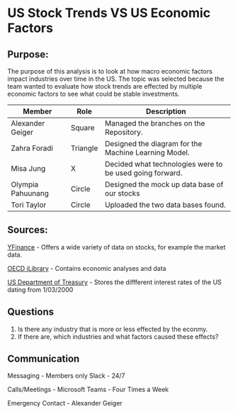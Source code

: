 # US Stock Trends VS US Economic Factors

## Purpose: 
The purpose of this analysis is to look at how macro economic factors impact industries over time in the US. The topic was selected because the team wanted to evaluate how stock trends are effected by multiple economic factors to see what could be stable investments.  

Member | Role| Description |
------|------|-----------|
Alexander Geiger| Square | Managed the branches on the Repository. |
Zahra Foradi| Triangle | Designed the diagram for the Machine Learning Model. |
Misa Jung| X | Decided what technologies were to be used going forward.
Olympia Pahuunang| Circle | Designed the mock up data base of our stocks |
Tori Taylor | Circle | Uploaded the two data bases found.|

## Sources:
[YFinance](./https://pypi.org/project/yfinance/) - Offers a wide variety of data on stocks, for example the market data.

[OECD iLibrary](./https://www.oecd-ilibrary.org/sites/67e0d99f-en/index.html?itemId=/content/component/67e0d99f-en) - Contains economic analyses and data 


[US Department of Treasury](./https://home.treasury.gov/resource-center/data-chart-center/interest-rates/TextView?type=daily_treasury_real_long_term&field_tdr_date_value=all) - Stores the diffferent interest rates of the US dating from 1/03/2000

## Questions
1. Is there any industry that is more or less effected by the econmy.
2. If there are, which industries and what factors caused these effects?

## Communication
Messaging - Members only Slack - 24/7

Calls/Meetings - Microsoft Teams - Four Times a Week

Emergency Contact - Alexander Geiger







